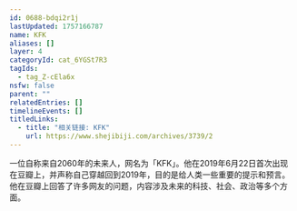 ```yaml
---
id: 0688-bdqi2r1j
lastUpdated: 1757166787
name: KFK
aliases: []
layer: 4
categoryId: cat_6YGSt7R3
tagIds:
  - tag_Z-cEla6x
nsfw: false
parent: ""
relatedEntries: []
timelineEvents: []
titledLinks:
  - title: "相关链接: KFK"
    url: https://www.shejibiji.com/archives/3739/2
---
```


一位自称来自2060年的未来人，网名为「KFK」。他在2019年6月22日首次出现在豆瓣上，并声称自己穿越回到2019年，目的是给人类一些重要的提示和预言。他在豆瓣上回答了许多网友的问题，内容涉及未来的科技、社会、政治等多个方面。